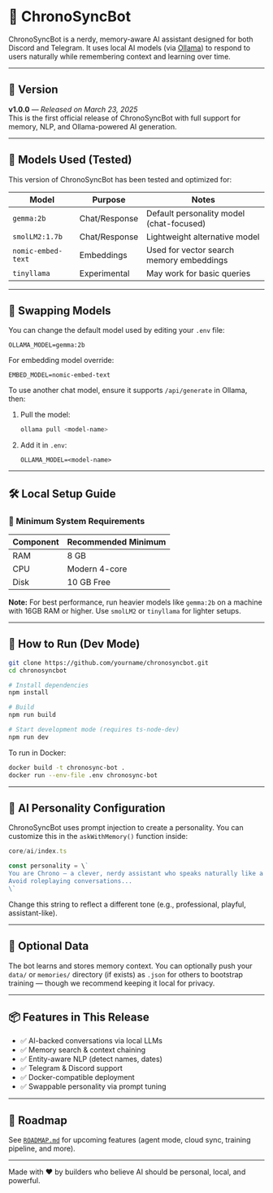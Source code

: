 # 🤖 ChronoSyncBot

ChronoSyncBot is a nerdy, memory-aware AI assistant designed for both Discord and Telegram. It uses local AI models (via [Ollama](https://ollama.com)) to respond to users naturally while remembering context and learning over time.

---

## 🌟 Version

**v1.0.0** — _Released on March 23, 2025_  
This is the first official release of ChronoSyncBot with full support for memory, NLP, and Ollama-powered AI generation.

---

## 🧠 Models Used (Tested)

This version of ChronoSyncBot has been tested and optimized for:

| Model              | Purpose     | Notes                                      |
|-------------------|-------------|--------------------------------------------|
| `gemma:2b`         | Chat/Response | Default personality model (chat-focused)   |
| `smolLM2:1.7b`     | Chat/Response | Lightweight alternative model              |
| `nomic-embed-text` | Embeddings  | Used for vector search memory embeddings   |
| `tinyllama`        | Experimental| May work for basic queries                 |

---

## 🔄 Swapping Models

You can change the default model used by editing your `.env` file:

```env
OLLAMA_MODEL=gemma:2b
```

For embedding model override:

```env
EMBED_MODEL=nomic-embed-text
```

To use another chat model, ensure it supports `/api/generate` in Ollama, then:

1. Pull the model:  

   ```bash
   ollama pull <model-name>
   ```

2. Add it in `.env`:  

   ```env
   OLLAMA_MODEL=<model-name>
   ```

---

## 🛠️ Local Setup Guide

### 🔧 Minimum System Requirements

| Component | Recommended Minimum |
|----------|---------------------|
| RAM      | 8 GB                |
| CPU      | Modern 4-core       |
| Disk     | 10 GB Free          |

**Note:** For best performance, run heavier models like `gemma:2b` on a machine with 16GB RAM or higher. Use `smolLM2` or `tinyllama` for lighter setups.

---

## 🧪 How to Run (Dev Mode)

```bash
git clone https://github.com/yourname/chronosyncbot.git
cd chronosyncbot

# Install dependencies
npm install

# Build
npm run build

# Start development mode (requires ts-node-dev)
npm run dev
```

To run in Docker:

```bash
docker build -t chronosync-bot .
docker run --env-file .env chronosync-bot
```

---

## 🧠 AI Personality Configuration

ChronoSyncBot uses prompt injection to create a personality. You can customize this in the `askWithMemory()` function inside:

```ts
core/ai/index.ts
```

```ts
const personality = \`
You are Chrono — a clever, nerdy assistant who speaks naturally like a real person.
Avoid roleplaying conversations...
\`
```

Change this string to reflect a different tone (e.g., professional, playful, assistant-like).

---

## 📂 Optional Data

The bot learns and stores memory context. You can optionally push your `data/` or `memories/` directory (if exists) as `.json` for others to bootstrap training — though we recommend keeping it local for privacy.

---

## 📦 Features in This Release

- ✅ AI-backed conversations via local LLMs
- ✅ Memory search & context chaining
- ✅ Entity-aware NLP (detect names, dates)
- ✅ Telegram & Discord support
- ✅ Docker-compatible deployment
- ✅ Swappable personality via prompt tuning

---

## 👀 Roadmap

See [`ROADMAP.md`](./ROADMAP.md) for upcoming features (agent mode, cloud sync, training pipeline, and more).

---

Made with ❤️ by builders who believe AI should be personal, local, and powerful.
